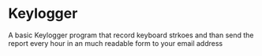 # Keylogger
A basic Keylogger program that record keyboard strkoes and than send the report every hour in an much readable form to your email address
